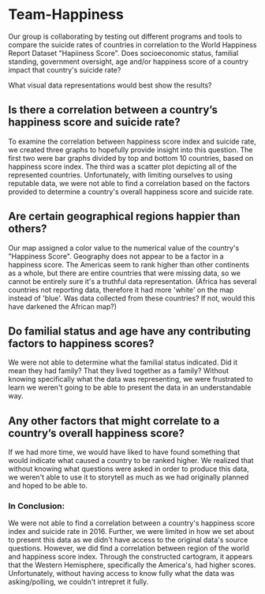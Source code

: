 # Team-Happiness

Our group is collaborating by testing out different programs and tools to compare the suicide rates of countries in correlation to the  World Happiness Report Dataset "Hapiiness Score".  Does socioeconomic status, familial standing, government oversight, age and/or happiness score of a country impact that country's suicide rate? 

What visual data representations would best show the results?

## Is there a correlation between a country’s happiness score and suicide rate?

To examine the correlation between happiness score index and suicide rate, we created three graphs to hopefully provide insight into this question. The first two were bar graphs divided by top and bottom 10 countries, based on happiness score index. The third was a scatter plot depicting all of the represented countries. Unfortunately, with limiting ourselves to using reputable data, we were not able to find a correlation based on the factors provided to determine a country's overall happiness score and suicide rate. 

## Are certain geographical regions happier than others?

Our map assigned a color value to the numerical value of the country's "Happiness Score".  Geography does not appear to be a factor in a happiness score.  The Americas seem to rank higher than other continents as a whole, but there are entire countries that were missing data, so we cannot be entirely sure it's a truthful data representation.  (Africa has several countries not reporting data, therefore it had more 'white' on the map instead of 'blue'.  Was data collected from these countries?  If not, would this have darkened the African map?)

## Do familial status and age have any contributing factors to happiness scores?

We were not able to determine what the familial status indicated.  Did it mean they had family?  That they lived together as a family?  Without knowing specifically what the data was representing, we were frustrated to learn we weren't going to be able to present the data in an understandable way. 

## Any other factors that might correlate to a country’s overall happiness score?

If we had more time, we would have liked to have found something that would indicate what caused a country to be ranked higher.  We realized that without knowing what questions were asked in order to produce this data, we weren't able to use it to storytell as much as we had originally planned and hoped to be able to.

### In Conclusion:

We were not able to find a correlation between a country's happiness score index and suicide rate in 2016.  Further, we were limited in how we set about to present this data as we didn't have access to the original data's source questions. However, we did find a correlation between region of the world and happiness score index. Through the constructed cartogram, it appears that the Western Hemisphere, specifically the America's, had higher scores. Unfortunately, without having access to know fully what the data was asking/polling, we couldn't intrepret it fully.  
